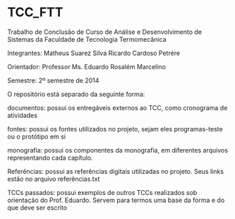 TCC_FTT
=======

Trabalho de Conclusão de Curso de Análise e Desenvolvimento de Sistemas da Faculdade de Tecnologia Termomecânica

Integrantes:
Matheus Suarez Silva
Ricardo Cardoso Petrére

Orientador:
Professor Ms. Eduardo Rosalém Marcelino

Semestre:
2º semestre de 2014


O repositório está separado da seguinte forma:

documentos:
  possui os entregáveis externos ao TCC, como cronograma de atividades

fontes:
  possui os fontes utilizados no projeto, sejam eles programas-teste ou o protótipo em si

monografia:
  possui os componentes da monografia, em diferentes arquivos representando cada capítulo.

Referências:
  possui as referências digitais utilizadas no projeto. Seus links estão no arquivo referências.txt

TCCs passados:
  possui exemplos de outros TCCs realizados sob orientação do Prof. Eduardo. Servem para termos uma base da forma e do que   deve ser escrito
